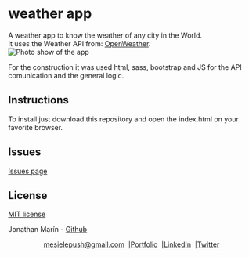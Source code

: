 # weather app
 A weather app to know the weather of any city in the World.  
 It uses the Weather API from: [OpenWeather](https://openweathermap.org/api).  
 ![Photo show of the app](https://i.imgur.com/NPQe5cD.png)  

 For the construction it was used html, sass, bootstrap and JS for the API comunication and the general logic.

 ## Instructions
 To install just download this repository and open the index.html on your favorite browser.  
 ## Issues
[Issues page](https://github.com/mesielepush/weather-app/issues)  

## License
[MIT license](https://en.wikipedia.org/wiki/MIT_License)  

Jonathan Marín - [Github](https://github.com/mesielepush)


<p align="center" style="display: flex; justify-content: center; align-items: center;">
    <a target="_blank" href="https://mail.google.com/mail/?view=cm&fs=1&tf=1&to=mesielepush@gmail.com">
      mesielepush@gmail.com
    </a> &nbsp; |
    <a target="_blank" href="https://github.com/mesielepush?tab=repositories">
       Portfolio
    </a> &nbsp; |
    <a target="_blank" href="https://www.linkedin.com/in/jonathan-nava-mar%C3%ADn-94659318b/">
      LinkedIn
    </a> &nbsp; |
    <a target="_blank" href="">
      Twitter
    </a>
</p>